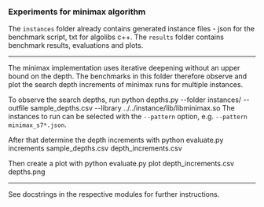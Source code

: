 ### Experiments for minimax algorithm

The `instances` folder already contains generated instance files - json for the benchmark script, txt for algolibs c++.
The `results` folder contains benchmark results, evaluations and plots.

---

The minimax implementation uses iterative deepening without an upper bound on the depth. The benchmarks in this folder therefore
observe and plot the search depth increments of minimax runs for multiple instances.

To observe the search depths, run
    python depths.py --folder instances/ --outfile sample_depths.csv --library ../../instance/lib/libminimax.so
The instances to run can be selected with the `--pattern` option, e.g. `--pattern minimax_s7*.json`.

After that determine the depth increments with
    python evaluate.py increments sample_depths.csv depth_increments.csv

Then create a plot with
    python evaluate.py plot depth_increments.csv depths.png

---

See docstrings in the respective modules for further instructions.